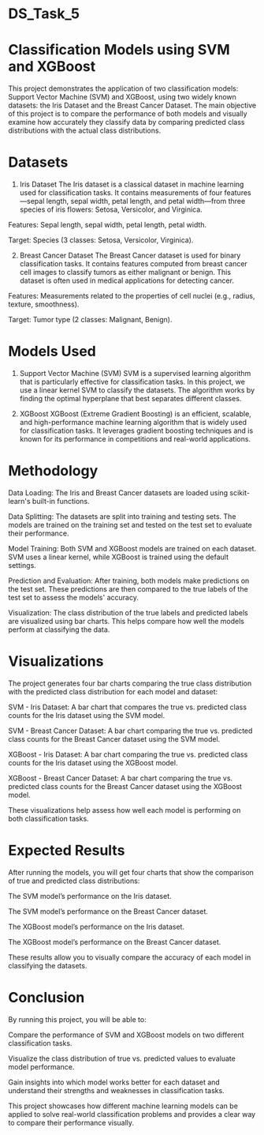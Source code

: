 # DS_Task_5
# Classification Models using SVM and XGBoost
This project demonstrates the application of two classification models: Support Vector Machine (SVM) and XGBoost, using two widely known datasets: the Iris Dataset and the Breast Cancer Dataset. The main objective of this project is to compare the performance of both models and visually examine how accurately they classify data by comparing predicted class distributions with the actual class distributions.

# Datasets
1. Iris Dataset
The Iris dataset is a classical dataset in machine learning used for classification tasks. It contains measurements of four features—sepal length, sepal width, petal length, and petal width—from three species of iris flowers: Setosa, Versicolor, and Virginica.

Features: Sepal length, sepal width, petal length, petal width.

Target: Species (3 classes: Setosa, Versicolor, Virginica).

2. Breast Cancer Dataset
The Breast Cancer dataset is used for binary classification tasks. It contains features computed from breast cancer cell images to classify tumors as either malignant or benign. This dataset is often used in medical applications for detecting cancer.

Features: Measurements related to the properties of cell nuclei (e.g., radius, texture, smoothness).

Target: Tumor type (2 classes: Malignant, Benign).

# Models Used
1. Support Vector Machine (SVM)
SVM is a supervised learning algorithm that is particularly effective for classification tasks. In this project, we use a linear kernel SVM to classify the datasets. The algorithm works by finding the optimal hyperplane that best separates different classes.

2. XGBoost
XGBoost (Extreme Gradient Boosting) is an efficient, scalable, and high-performance machine learning algorithm that is widely used for classification tasks. It leverages gradient boosting techniques and is known for its performance in competitions and real-world applications.

# Methodology
Data Loading: The Iris and Breast Cancer datasets are loaded using scikit-learn's built-in functions.

Data Splitting: The datasets are split into training and testing sets. The models are trained on the training set and tested on the test set to evaluate their performance.

Model Training: Both SVM and XGBoost models are trained on each dataset. SVM uses a linear kernel, while XGBoost is trained using the default settings.

Prediction and Evaluation: After training, both models make predictions on the test set. These predictions are then compared to the true labels of the test set to assess the models' accuracy.

Visualization: The class distribution of the true labels and predicted labels are visualized using bar charts. This helps compare how well the models perform at classifying the data.

# Visualizations
The project generates four bar charts comparing the true class distribution with the predicted class distribution for each model and dataset:

SVM - Iris Dataset: A bar chart that compares the true vs. predicted class counts for the Iris dataset using the SVM model.

SVM - Breast Cancer Dataset: A bar chart comparing the true vs. predicted class counts for the Breast Cancer dataset using the SVM model.

XGBoost - Iris Dataset: A bar chart comparing the true vs. predicted class counts for the Iris dataset using the XGBoost model.

XGBoost - Breast Cancer Dataset: A bar chart comparing the true vs. predicted class counts for the Breast Cancer dataset using the XGBoost model.

These visualizations help assess how well each model is performing on both classification tasks.

# Expected Results
After running the models, you will get four charts that show the comparison of true and predicted class distributions:

The SVM model’s performance on the Iris dataset.

The SVM model’s performance on the Breast Cancer dataset.

The XGBoost model’s performance on the Iris dataset.

The XGBoost model’s performance on the Breast Cancer dataset.

These results allow you to visually compare the accuracy of each model in classifying the datasets.

# Conclusion
By running this project, you will be able to:

Compare the performance of SVM and XGBoost models on two different classification tasks.

Visualize the class distribution of true vs. predicted values to evaluate model performance.

Gain insights into which model works better for each dataset and understand their strengths and weaknesses in classification tasks.

This project showcases how different machine learning models can be applied to solve real-world classification problems and provides a clear way to compare their performance visually.
